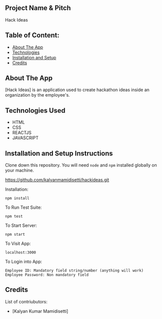 ## Project Name & Pitch

Hack Ideas

## Table of Content:

- [About The App](#about-the-app)
- [Technologies](#technologies)
- [Installation and Setup](#installtaion-and-setup)
- [Credits](#credits)

## About The App

[Hack Ideas] is an application used to create hackathon ideas inside an organization by the employee's.

## Technologies Used

- HTML
- CSS
- REACTJS
- JAVASCRIPT

## Installation and Setup Instructions

Clone down this repository. You will need `node` and `npm` installed globally on your machine.

https://github.com/kalyanmamidisetti/hackideas.git

Installation:

`npm install`

To Run Test Suite:

`npm test`

To Start Server:

`npm start`

To Visit App:

`localhost:3000`

To Login into App:

`Employee ID: Mandatory field string/number (anything will work)`
`Employee Password: Non mandatory field`

## Credits

List of contriubutors:

- [Kalyan Kumar Mamidisetti]
